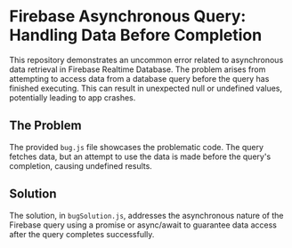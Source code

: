 # Firebase Asynchronous Query: Handling Data Before Completion

This repository demonstrates an uncommon error related to asynchronous data retrieval in Firebase Realtime Database. The problem arises from attempting to access data from a database query before the query has finished executing. This can result in unexpected null or undefined values, potentially leading to app crashes.

## The Problem
The provided `bug.js` file showcases the problematic code. The query fetches data, but an attempt to use the data is made before the query's completion, causing undefined results.

## Solution
The solution, in `bugSolution.js`, addresses the asynchronous nature of the Firebase query using a promise or async/await to guarantee data access after the query completes successfully.